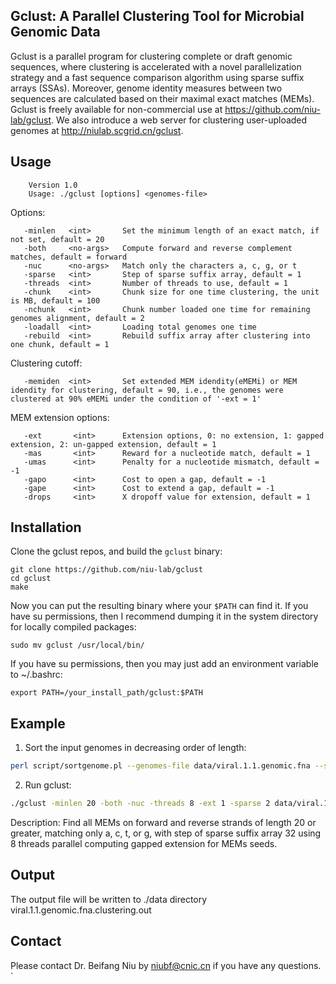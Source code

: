 Gclust: A Parallel Clustering Tool for Microbial Genomic Data
-----
Gclust is a parallel program for clustering complete or draft genomic sequences, where clustering is accelerated with a novel parallelization strategy and a fast sequence comparison algorithm using sparse suffix arrays (SSAs). Moreover, genome identity measures between two sequences are calculated based on their maximal exact matches (MEMs). Gclust is freely available for non-commercial use at https://github.com/niu-lab/gclust. We also introduce a web server for clustering user-uploaded genomes at http://niulab.scgrid.cn/gclust.

Usage
-----

        Version 1.0
        Usage: ./gclust [options] <genomes-file>

Options:

       -minlen   <int>       Set the minimum length of an exact match, if not set, default = 20
       -both     <no-args>   Compute forward and reverse complement matches, default = forward
       -nuc      <no-args>   Match only the characters a, c, g, or t
       -sparse   <int>       Step of sparse suffix array, default = 1
       -threads  <int>       Number of threads to use, default = 1
       -chunk    <int>       Chunk size for one time clustering, the unit is MB, default = 100
       -nchunk   <int>       Chunk number loaded one time for remaining genomes alignment, default = 2
       -loadall  <int>       Loading total genomes one time
       -rebuild  <int>       Rebuild suffix array after clustering into one chunk, default = 1

Clustering cutoff:

       -memiden  <int>       Set extended MEM idendity(eMEMi) or MEM idendity for clustering, default = 90, i.e., the genomes were clustered at 90% eMEMi under the condition of '-ext = 1'

MEM extension options:

       -ext       <int>      Extension options, 0: no extension, 1: gapped extension, 2: un-gapped extension, default = 1
       -mas       <int>      Reward for a nucleotide match, default = 1
       -umas      <int>      Penalty for a nucleotide mismatch, default = -1
       -gapo      <int>      Cost to open a gap, default = -1
       -gape      <int>      Cost to extend a gap, default = -1
       -drops     <int>      X dropoff value for extension, default = 1

Installation
-------

Clone the gclust repos, and build the `gclust` binary:

    git clone https://github.com/niu-lab/gclust
    cd gclust
    make

Now you can put the resulting binary where your `$PATH` can find it. If you have su permissions, then
I recommend dumping it in the system directory for locally compiled packages:
    
    sudo mv gclust /usr/local/bin/

If you have su permissions, then you may just add an environment variable to ~/.bashrc:
    
    export PATH=/your_install_path/gclust:$PATH

Example
-------
1. Sort the input genomes in decreasing order of length:    
```bash    
perl script/sortgenome.pl --genomes-file data/viral.1.1.genomic.fna --sortedgenomes-file data/viral.1.1.genomic.sort.fna
```
2. Run gclust:  
```bash    
./gclust -minlen 20 -both -nuc -threads 8 -ext 1 -sparse 2 data/viral.1.1.genomic.sort.fna > data/viral.1.1.genomic.sort.fna.clustering.out
```
Description:
Find all MEMs on forward and reverse strands of length 20 or greater, matching only a, c, t, or g, with step of sparse suffix array 32 using 8 threads parallel computing gapped extension for MEMs seeds.

Output
-------
The output file will be written to ./data directory 
     viral.1.1.genomic.fna.clustering.out

Contact
-------
Please contact Dr. Beifang Niu by niubf@cnic.cn if you have any questions.
`
